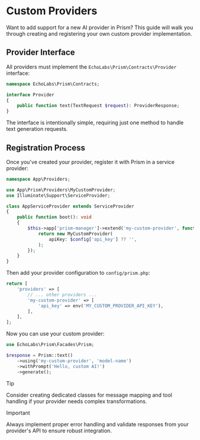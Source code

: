 # Custom Providers

Want to add support for a new AI provider in Prism? This guide will walk you through creating and registering your own custom provider implementation.

## Provider Interface

All providers must implement the `EchoLabs\Prism\Contracts\Provider` interface:

```php
namespace EchoLabs\Prism\Contracts;

interface Provider
{
    public function text(TextRequest $request): ProviderResponse;
}
```

The interface is intentionally simple, requiring just one method to handle text generation requests.

## Registration Process

Once you've created your provider, register it with Prism in a service provider:

```php
namespace App\Providers;

use App\Prism\Providers\MyCustomProvider;
use Illuminate\Support\ServiceProvider;

class AppServiceProvider extends ServiceProvider
{
    public function boot(): void
    {
        $this->app['prism-manager']->extend('my-custom-provider', function ($app, $config) {
            return new MyCustomProvider(
                apiKey: $config['api_key'] ?? '',
            );
        });
    }
}
```

Then add your provider configuration to `config/prism.php`:

```php
return [
    'providers' => [
        // ... other providers ...
        'my-custom-provider' => [
            'api_key' => env('MY_CUSTOM_PROVIDER_API_KEY'),
        ],
    ],
];
```

Now you can use your custom provider:

```php
use EchoLabs\Prism\Facades\Prism;

$response = Prism::text()
    ->using('my-custom-provider', 'model-name')
    ->withPrompt('Hello, custom AI!')
    ->generate();
```

> [!TIP]
> Consider creating dedicated classes for message mapping and tool handling if your provider needs complex transformations.

> [!IMPORTANT]
> Always implement proper error handling and validate responses from your provider's API to ensure robust integration.
